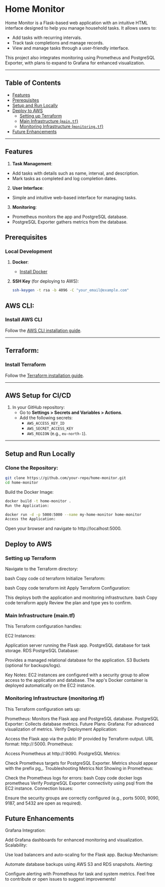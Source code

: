 # Home Monitor

Home Monitor is a Flask-based web application with an intuitive HTML interface designed to help you manage household tasks. It allows users to:
- Add tasks with recurring intervals.
- Track task completions and manage records.
- View and manage tasks through a user-friendly interface.

This project also integrates monitoring using Prometheus and PostgreSQL Exporter, with plans to expand to Grafana for enhanced visualization.

---

## Table of Contents
- [Features](#features)
- [Prerequisites](#prerequisites)
- [Setup and Run Locally](#setup-and-run-locally)
- [Deploy to AWS](#deploy-to-aws)
  - [Setting up Terraform](#setting-up-terraform)
  - [Main Infrastructure (`main.tf`)](#main-infrastructure-maintf)
  - [Monitoring Infrastructure (`monitoring.tf`)](#monitoring-infrastructure-monitoringtf)
- [Future Enhancements](#future-enhancements)

---

## Features
1. **Task Management**:

- Add tasks with details such as name, interval, and description.
- Mark tasks as completed and log completion dates.

2. **User Interface**:

- Simple and intuitive web-based interface for managing tasks.

3. **Monitoring**:

- Prometheus monitors the app and PostgreSQL database.
- PostgreSQL Exporter gathers metrics from the database.

## Prerequisites

### Local Development
1. **Docker**:
   - [Install Docker](https://docs.docker.com/get-docker/)

2. **SSH Key** (for deploying to AWS):
   ```bash
   ssh-keygen -t rsa -b 4096 -C "your_email@example.com"

## AWS CLI:

### Install AWS CLI
Follow the [AWS CLI installation guide](https://docs.aws.amazon.com/cli/latest/userguide/getting-started-install.html).

---

## Terraform:

### Install Terraform
Follow the [Terraform installation guide](https://developer.hashicorp.com/terraform/install).

---

## AWS Setup for CI/CD

1. In your GitHub repository:
   - Go to **Settings > Secrets and Variables > Actions**.
   - Add the following secrets:
     - `AWS_ACCESS_KEY_ID`
     - `AWS_SECRET_ACCESS_KEY`
     - `AWS_REGION` (e.g., `eu-north-1`).

---

## Setup and Run Locally

### Clone the Repository:
```bash
git clone https://github.com/your-repo/home-monitor.git
cd home-monitor
```
Build the Docker Image:

```bash
docker build -t home-monitor .
Run the Application:
```

```bash
docker run -d -p 5000:5000 --name my-home-monitor home-monitor
Access the Application:
```

Open your browser and navigate to http://localhost:5000.

## Deploy to AWS
### Setting up Terraform
Navigate to the Terraform directory:

bash
Copy code
cd terraform
Initialize Terraform:

bash
Copy code
terraform init
Apply Terraform Configuration:

This deploys both the application and monitoring infrastructure.
bash
Copy code
terraform apply
Review the plan and type yes to confirm.

### Main Infrastructure (main.tf)
This Terraform configuration handles:

EC2 Instances:

Application server running the Flask app.
PostgreSQL database for task storage.
RDS PostgreSQL Database:

Provides a managed relational database for the application.
S3 Buckets (optional for backups/logs).

Key Notes:
EC2 instances are configured with a security group to allow access to the application and database.
The app's Docker container is deployed automatically on the EC2 instance.

### Monitoring Infrastructure (monitoring.tf)
This Terraform configuration sets up:

Prometheus:
Monitors the Flask app and PostgreSQL database.
PostgreSQL Exporter:
Collects database metrics.
Future Plans:
Grafana:
For advanced visualization of metrics.
Verify Deployment
Application:

Access the Flask app via the public IP provided by Terraform output.
URL format: http://<public-ip>:5000.
Prometheus:

Access Prometheus at http://<prometheus-ip>:9090.
PostgreSQL Metrics:

Check Prometheus targets for PostgreSQL Exporter.
Metrics should appear with the prefix pg_.
Troubleshooting
Metrics Not Showing in Prometheus:

Check the Prometheus logs for errors:
bash
Copy code
docker logs prometheus
Verify PostgreSQL Exporter connectivity using psql from the EC2 instance.
Connection Issues:

Ensure the security groups are correctly configured (e.g., ports 5000, 9090, 9187, and 5432 are open as required).

## Future Enhancements
Grafana Integration:

Add Grafana dashboards for enhanced monitoring and visualization.
Scalability:

Use load balancers and auto-scaling for the Flask app.
Backup Mechanism:

Automate database backups using AWS S3 and RDS snapshots.
Alerting:

Configure alerting with Prometheus for task and system metrics.
Feel free to contribute or open issues to suggest improvements!
